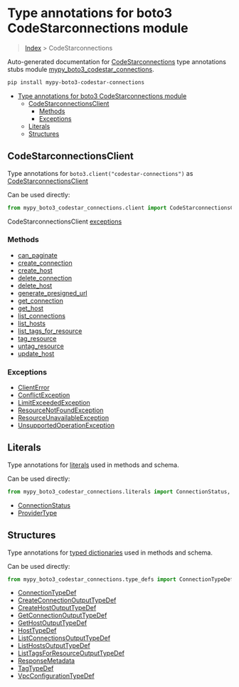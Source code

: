 # Type annotations for boto3 CodeStarconnections module

> [Index](../README.md) > CodeStarconnections

Auto-generated documentation for [CodeStarconnections](https://boto3.amazonaws.com/v1/documentation/api/latest/reference/services/codestar-connections.html#CodeStarconnections)
type annotations stubs module [mypy_boto3_codestar_connections](https://pypi.org/project/mypy-boto3-codestar-connections/).

```bash
pip install mypy-boto3-codestar-connections
```

- [Type annotations for boto3 CodeStarconnections module](#type-annotations-for-boto3-codestarconnections-module)
  - [CodeStarconnectionsClient](#codestarconnectionsclient)
    - [Methods](#methods)
    - [Exceptions](#exceptions)
  - [Literals](#literals)
  - [Structures](#structures)

## CodeStarconnectionsClient

Type annotations for  `boto3.client("codestar-connections")` as [CodeStarconnectionsClient](./client.md)

Can be used directly:

```python
from mypy_boto3_codestar_connections.client import CodeStarconnectionsClient
```


CodeStarconnectionsClient [exceptions](./client.md#exceptions)



### Methods
- [can_paginate](./client.md#can-paginate)
- [create_connection](./client.md#create-connection)
- [create_host](./client.md#create-host)
- [delete_connection](./client.md#delete-connection)
- [delete_host](./client.md#delete-host)
- [generate_presigned_url](./client.md#generate-presigned-url)
- [get_connection](./client.md#get-connection)
- [get_host](./client.md#get-host)
- [list_connections](./client.md#list-connections)
- [list_hosts](./client.md#list-hosts)
- [list_tags_for_resource](./client.md#list-tags-for-resource)
- [tag_resource](./client.md#tag-resource)
- [untag_resource](./client.md#untag-resource)
- [update_host](./client.md#update-host)




### Exceptions
- [ClientError](./client.md#clienterror)
- [ConflictException](./client.md#conflictexception)
- [LimitExceededException](./client.md#limitexceededexception)
- [ResourceNotFoundException](./client.md#resourcenotfoundexception)
- [ResourceUnavailableException](./client.md#resourceunavailableexception)
- [UnsupportedOperationException](./client.md#unsupportedoperationexception)










## Literals

Type annotations for [literals](./literals.md) used in methods and schema.

Can be used directly:

```python
from mypy_boto3_codestar_connections.literals import ConnectionStatus, ...
```

- [ConnectionStatus](./literals.md#connectionstatus)
- [ProviderType](./literals.md#providertype)




## Structures


Type annotations for [typed dictionaries](./type_defs.md) used in methods and schema.

Can be used directly:

```python
from mypy_boto3_codestar_connections.type_defs import ConnectionTypeDef, ...
```

- [ConnectionTypeDef](./type_defs.md#connectiontypedef)
- [CreateConnectionOutputTypeDef](./type_defs.md#createconnectionoutputtypedef)
- [CreateHostOutputTypeDef](./type_defs.md#createhostoutputtypedef)
- [GetConnectionOutputTypeDef](./type_defs.md#getconnectionoutputtypedef)
- [GetHostOutputTypeDef](./type_defs.md#gethostoutputtypedef)
- [HostTypeDef](./type_defs.md#hosttypedef)
- [ListConnectionsOutputTypeDef](./type_defs.md#listconnectionsoutputtypedef)
- [ListHostsOutputTypeDef](./type_defs.md#listhostsoutputtypedef)
- [ListTagsForResourceOutputTypeDef](./type_defs.md#listtagsforresourceoutputtypedef)
- [ResponseMetadata](./type_defs.md#responsemetadata)
- [TagTypeDef](./type_defs.md#tagtypedef)
- [VpcConfigurationTypeDef](./type_defs.md#vpcconfigurationtypedef)
